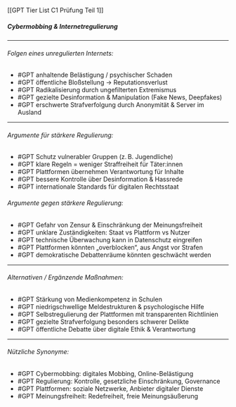[[GPT Tier List C1 Prüfung Teil 1]]

##### Cybermobbing & Internetregulierung

---

###### Folgen eines unregulierten Internets:
- #GPT anhaltende Belästigung / psychischer Schaden  
- #GPT öffentliche Bloßstellung → Reputationsverlust  
- #GPT Radikalisierung durch ungefilterten Extremismus  
- #GPT gezielte Desinformation & Manipulation (Fake News, Deepfakes)  
- #GPT erschwerte Strafverfolgung durch Anonymität & Server im Ausland  

---

###### Argumente *für* stärkere Regulierung:
- #GPT Schutz vulnerabler Gruppen (z. B. Jugendliche)  
- #GPT klare Regeln = weniger Straffreiheit für Täter:innen  
- #GPT Plattformen übernehmen Verantwortung für Inhalte  
- #GPT bessere Kontrolle über Desinformation & Hassrede  
- #GPT internationale Standards für digitalen Rechtsstaat  

###### Argumente *gegen* stärkere Regulierung:
- #GPT Gefahr von Zensur & Einschränkung der Meinungsfreiheit  
- #GPT unklare Zuständigkeiten: Staat vs Plattform vs Nutzer  
- #GPT technische Überwachung kann in Datenschutz eingreifen  
- #GPT Plattformen könnten „overblocken“, aus Angst vor Strafen  
- #GPT demokratische Debattenräume könnten geschwächt werden  

---

###### Alternativen / Ergänzende Maßnahmen:
- #GPT Stärkung von Medienkompetenz in Schulen  
- #GPT niedrigschwellige Meldestrukturen & psychologische Hilfe  
- #GPT Selbstregulierung der Plattformen mit transparenten Richtlinien  
- #GPT gezielte Strafverfolgung besonders schwerer Delikte  
- #GPT öffentliche Debatte über digitale Ethik & Verantwortung  

---

###### Nützliche Synonyme:
- #GPT Cybermobbing: digitales Mobbing, Online-Belästigung  
- #GPT Regulierung: Kontrolle, gesetzliche Einschränkung, Governance  
- #GPT Plattformen: soziale Netzwerke, Anbieter digitaler Dienste  
- #GPT Meinungsfreiheit: Redefreiheit, freie Meinungsäußerung